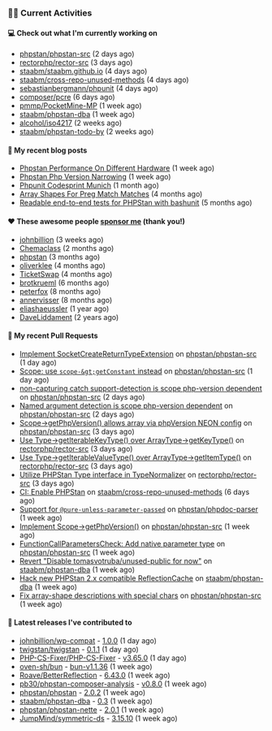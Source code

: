 ### 👨‍💻 Current Activities


#### 💻 Check out what I'm currently working on

- [phpstan/phpstan-src](https://github.com/phpstan/phpstan-src) (2 days ago)
- [rectorphp/rector-src](https://github.com/rectorphp/rector-src) (3 days ago)
- [staabm/staabm.github.io](https://github.com/staabm/staabm.github.io) (4 days ago)
- [staabm/cross-repo-unused-methods](https://github.com/staabm/cross-repo-unused-methods) (4 days ago)
- [sebastianbergmann/phpunit](https://github.com/sebastianbergmann/phpunit) (4 days ago)
- [composer/pcre](https://github.com/composer/pcre) (6 days ago)
- [pmmp/PocketMine-MP](https://github.com/pmmp/PocketMine-MP) (1 week ago)
- [staabm/phpstan-dba](https://github.com/staabm/phpstan-dba) (1 week ago)
- [alcohol/iso4217](https://github.com/alcohol/iso4217) (2 weeks ago)
- [staabm/phpstan-todo-by](https://github.com/staabm/phpstan-todo-by) (2 weeks ago)


#### 📜 My recent blog posts

- [Phpstan Performance On Different Hardware](https://staabm.github.io/2024/11/17/phpstan-performance-on-different-hardware.html) (1 week ago)
- [Phpstan Php Version Narrowing](https://staabm.github.io/2024/11/14/phpstan-php-version-narrowing.html) (1 week ago)
- [Phpunit Codesprint Munich](https://staabm.github.io/2024/10/19/phpunit-codesprint-munich.html) (1 month ago)
- [Array Shapes For Preg Match Matches](https://staabm.github.io/2024/07/05/array-shapes-for-preg-match-matches.html) (4 months ago)
- [Readable end-to-end tests for PHPStan with bashunit](https://staabm.github.io/2024/06/28/readable-phpstan-end-to-end-tests-with-bashunit.html) (5 months ago)


#### ❤️ These awesome people [sponsor me](https://github.com/sponsors/staabm) (thank you!)

- [johnbillion](https://github.com/johnbillion) (3 weeks ago)
- [Chemaclass](https://github.com/Chemaclass) (2 months ago)
- [phpstan](https://github.com/phpstan) (3 months ago)
- [oliverklee](https://github.com/oliverklee) (4 months ago)
- [TicketSwap](https://github.com/TicketSwap) (4 months ago)
- [brotkrueml](https://github.com/brotkrueml) (6 months ago)
- [peterfox](https://github.com/peterfox) (8 months ago)
- [annervisser](https://github.com/annervisser) (8 months ago)
- [eliashaeussler](https://github.com/eliashaeussler) (1 year ago)
- [DaveLiddament](https://github.com/DaveLiddament) (2 years ago)


#### 🔨 My recent Pull Requests

- [Implement SocketCreateReturnTypeExtension](https://github.com/phpstan/phpstan-src/pull/3667) on [phpstan/phpstan-src](https://github.com/phpstan/phpstan-src) (1 day ago)
- [Scope: use `scope-&gt;getConstant` instead](https://github.com/phpstan/phpstan-src/pull/3666) on [phpstan/phpstan-src](https://github.com/phpstan/phpstan-src) (1 day ago)
- [non-capturing catch support-detection is scope php-version dependent](https://github.com/phpstan/phpstan-src/pull/3663) on [phpstan/phpstan-src](https://github.com/phpstan/phpstan-src) (2 days ago)
- [Named argument detection is scope php-version dependent](https://github.com/phpstan/phpstan-src/pull/3662) on [phpstan/phpstan-src](https://github.com/phpstan/phpstan-src) (2 days ago)
- [Scope-&gt;getPhpVersion() allows array via phpVersion NEON config](https://github.com/phpstan/phpstan-src/pull/3659) on [phpstan/phpstan-src](https://github.com/phpstan/phpstan-src) (3 days ago)
- [Use Type-&gt;getIterableKeyType() over ArrayType-&gt;getKeyType()](https://github.com/rectorphp/rector-src/pull/6480) on [rectorphp/rector-src](https://github.com/rectorphp/rector-src) (3 days ago)
- [Use Type-&gt;getIterableValueType() over ArrayType-&gt;getItemType()](https://github.com/rectorphp/rector-src/pull/6479) on [rectorphp/rector-src](https://github.com/rectorphp/rector-src) (3 days ago)
- [Utilize PHPStan Type interface in TypeNormalizer](https://github.com/rectorphp/rector-src/pull/6478) on [rectorphp/rector-src](https://github.com/rectorphp/rector-src) (3 days ago)
- [CI: Enable PHPStan](https://github.com/staabm/cross-repo-unused-methods/pull/1) on [staabm/cross-repo-unused-methods](https://github.com/staabm/cross-repo-unused-methods) (6 days ago)
- [Support for `@pure-unless-parameter-passed`](https://github.com/phpstan/phpdoc-parser/pull/259) on [phpstan/phpdoc-parser](https://github.com/phpstan/phpdoc-parser) (1 week ago)
- [Implement Scope-&gt;getPhpVersion()](https://github.com/phpstan/phpstan-src/pull/3642) on [phpstan/phpstan-src](https://github.com/phpstan/phpstan-src) (1 week ago)
- [FunctionCallParametersCheck: Add native parameter type](https://github.com/phpstan/phpstan-src/pull/3641) on [phpstan/phpstan-src](https://github.com/phpstan/phpstan-src) (1 week ago)
- [Revert &#34;Disable tomasvotruba/unused-public for now&#34;](https://github.com/staabm/phpstan-dba/pull/717) on [staabm/phpstan-dba](https://github.com/staabm/phpstan-dba) (1 week ago)
- [Hack new PHPStan 2.x compatible ReflectionCache](https://github.com/staabm/phpstan-dba/pull/716) on [staabm/phpstan-dba](https://github.com/staabm/phpstan-dba) (1 week ago)
- [Fix array-shape descriptions with special chars](https://github.com/phpstan/phpstan-src/pull/3639) on [phpstan/phpstan-src](https://github.com/phpstan/phpstan-src) (1 week ago)


#### 🔭 Latest releases I've contributed to

- [johnbillion/wp-compat](https://github.com/johnbillion/wp-compat) - [1.0.0](https://github.com/johnbillion/wp-compat/releases/tag/1.0.0) (1 day ago)
- [twigstan/twigstan](https://github.com/twigstan/twigstan) - [0.1.1](https://github.com/twigstan/twigstan/releases/tag/0.1.1) (1 day ago)
- [PHP-CS-Fixer/PHP-CS-Fixer](https://github.com/PHP-CS-Fixer/PHP-CS-Fixer) - [v3.65.0](https://github.com/PHP-CS-Fixer/PHP-CS-Fixer/releases/tag/v3.65.0) (1 day ago)
- [oven-sh/bun](https://github.com/oven-sh/bun) - [bun-v1.1.36](https://github.com/oven-sh/bun/releases/tag/bun-v1.1.36) (1 week ago)
- [Roave/BetterReflection](https://github.com/Roave/BetterReflection) - [6.43.0](https://github.com/Roave/BetterReflection/releases/tag/6.43.0) (1 week ago)
- [pb30/phpstan-composer-analysis](https://github.com/pb30/phpstan-composer-analysis) - [v0.8.0](https://github.com/pb30/phpstan-composer-analysis/releases/tag/v0.8.0) (1 week ago)
- [phpstan/phpstan](https://github.com/phpstan/phpstan) - [2.0.2](https://github.com/phpstan/phpstan/releases/tag/2.0.2) (1 week ago)
- [staabm/phpstan-dba](https://github.com/staabm/phpstan-dba) - [0.3](https://github.com/staabm/phpstan-dba/releases/tag/0.3) (1 week ago)
- [phpstan/phpstan-nette](https://github.com/phpstan/phpstan-nette) - [2.0.1](https://github.com/phpstan/phpstan-nette/releases/tag/2.0.1) (1 week ago)
- [JumpMind/symmetric-ds](https://github.com/JumpMind/symmetric-ds) - [3.15.10](https://github.com/JumpMind/symmetric-ds/releases/tag/3.15.10) (1 week ago)

